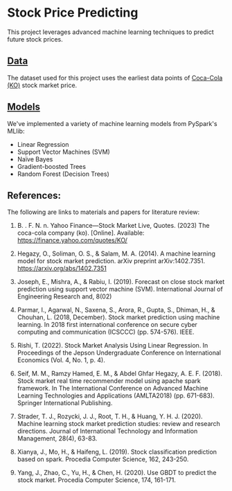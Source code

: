 # Stock Price Predicting
This project leverages advanced machine learning techniques to predict future stock prices.

## [Data](/Data)
The dataset used for this project uses the earliest data points of [Coca-Cola (KO)](/Data/KO.csv) stock market price. 

## [Models](/Models)
We've implemented a variety of machine learning models from PySpark's MLlib:

- Linear Regression
- Support Vector Machines (SVM)
- Naïve Bayes
- Gradient-boosted Trees
- Random Forest (Decision Trees)

## References:

The following are links to materials and papers for literature review:

1. B. . F. N. n. Yahoo Finance—Stock Market Live, Quotes. (2023) The coca-cola company (ko). [Online]. Available: https://finance.yahoo.com/quotes/KO/
  
2. Hegazy, O., Soliman, O. S., \& Salam, M. A. (2014). A machine learning model for stock market prediction. arXiv preprint arXiv:1402.7351. https://arxiv.org/abs/1402.7351

3. Joseph, E., Mishra, A., \& Rabiu, I. (2019). Forecast on close stock market prediction using support vector machine (SVM). International Journal of Engineering Research and, 8(02)

4. Parmar, I., Agarwal, N., Saxena, S., Arora, R., Gupta, S., Dhiman, H., \& Chouhan, L. (2018, December). Stock market prediction using machine learning. In 2018 first international conference on secure cyber computing and communication (ICSCCC) (pp. 574-576). IEEE.

5. Rishi, T. (2022). Stock Market Analysis Using Linear Regression. In Proceedings of the Jepson Undergraduate Conference on International Economics (Vol. 4, No. 1, p. 4).

6. Seif, M. M., Ramzy Hamed, E. M., \& Abdel Ghfar Hegazy, A. E. F. (2018). Stock market real time recommender model using apache spark framework. In The International Conference on Advanced Machine Learning Technologies and Applications (AMLTA2018) (pp. 671-683). Springer International Publishing.
  
7. Strader, T. J., Rozycki, J. J., Root, T. H., \& Huang, Y. H. J. (2020). Machine learning stock market prediction studies: review and research directions. Journal of International Technology and Information Management, 28(4), 63-83.

8. Xianya, J., Mo, H., \& Haifeng, L. (2019). Stock classification prediction based on spark. Procedia Computer Science, 162, 243-250. 

9. Yang, J., Zhao, C., Yu, H., \& Chen, H. (2020). Use GBDT to predict the stock market. Procedia Computer Science, 174, 161-171.
